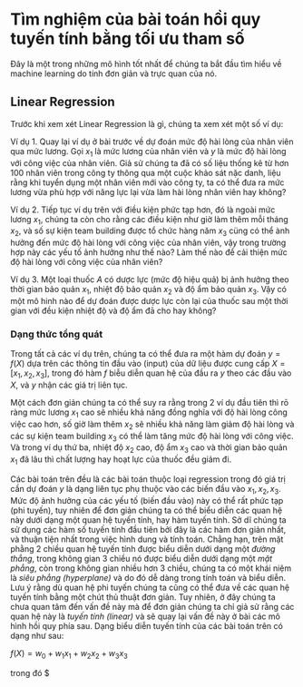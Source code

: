 # Tìm nghiệm của bài toán hồi quy tuyến tính bằng tối ưu tham số

Đây là một trong những mô hình tốt nhất để chúng ta bắt đầu tìm hiểu về machine learning do tính đơn giản và trực quan của nó.

## Linear Regression

Trước khi xem xét Linear Regression là gì, chúng ta xem xét một số ví dụ:

Ví dụ 1. Quay lại ví dụ ở bài trước về dự đoán mức độ hài lòng của nhân viên qua mức lương. Gọi $x_1$ là mức lương của nhân viên và $y$  là mức độ hài lòng với công việc của nhân viên. Giả sử chúng ta đā có số liệu thống kê từ hơn 100 nhân viên trong công ty thông qua một cuộc khảo sát nặc danh, liệu rằng khi tuyển dụng một nhân viên mới vào công ty, ta có thể đưa ra mức lương vừa phù hợp với năng lực lại vừa làm hài lòng nhân viên hay không?

Ví dụ 2. Tiếp tục ví dụ trên với điều kiện phức tạp hơn, đó là ngoài mức lương $x_1$, chúng ta còn cho rằng các điều kiện như giờ làm thêm mỗi tháng $x_2$, và số sự kiện team building được tổ chức hàng năm $x_3$ cüng có thể ành hưởng đến mức độ hài lòng với công việc của nhân viên, vậy trong trường hợp này các yếu tố ảnh hưởng như thế nào? Làm thế nào để cải thiện mức độ hài lòng với công việc của nhân viên?

Ví dụ 3. Một loại thuốc $A$ có dược lực (mức độ hiệu quả) bị ảnh hưởng theo thời gian bảo quản $x_1$, nhiệt độ bảo quản $x_2$ và độ ẩm bảo quản $x_3$. Vậy có một mô hinh nào để dự đoán được dược lực còn lại của thuốc sau một thời gian với đều kiện nhiệt độ và độ ẩm đā cho hay không?

### Dạng thức tổng quát

Trong tất cả các ví dụ trên, chúng ta có thể đưa ra một hàm dự đoán $y = f(X)$ dựa trên các thông tin đầu vào (input) của dữ liệu được cung cấp $X = [x_1,x_2,x_3]$, trong đó hàm $f$ biễu diễn quan hệ của đầu ra $y$ theo các đầu vào $X$, và $y$ nhận các giá trị liên tục.

Một cách đơn giản chúng ta có thể suy ra rằng trong 2 ví dụ đầu tiên thì rō ràng mức lương $x_1$ cao sẽ nhiều khả năng đồng nghĩa với độ hài lòng công việc cao hơn, số giờ làm thêm $x_2$ sẽ nhiều khả năng làm giảm độ hài lòng và các sự kiện team building $x_3$ có thể làm tăng mức độ hài lòng với công việc. Và trong ví dụ thứ ba, nhiệt độ $x_2$ cao, độ ẩm $x_3$ cao và thời gian bảo quản $x_1$ đã lâu thì chất lượng hay hoạt lực của thuốc đều giảm đi.

Các bài toán trên đều là các bài toán thuộc loại regression trong đó giá trị cần dự đoán $y$ là dạng liên tục phụ thuộc vào các biến đầu vào $x_1,x_2,x_3$. Mức độ ảnh hưởng của các yếu tố (biến đầu vào) này có thể rất phức tạp (phi tuyến), tuy nhiên để đơn giản chúng ta có thể biểu diễn các quan hệ này dưới dạng một quan hệ tuyến tính, hay hàm tuyến tính. Sở dĩ chúng ta sử dụng các hàm số tuyến tính đầu tiên bởi đây là các hàm đơn giản nhất, và thuận tiện nhất trong việc hình dung và tính toán. Chẳng hạn, trên mặt phằng 2 chiều quan hệ tuyến tính được biểu diễn dưới dạng một _đường thẳng_, trong không gian 3 chiều nó được biểu diễn dưới dạng một _mặt phẳng_, còn trong không gian nhiều hơn 3 chiều, chúng ta có một khái niệm là *siêu phẳng (hyperplane)* và do đó dễ dàng trong tính toán và biểu diễn. Lưu ý rằng dù quan hệ phi tuyến chúng ta cũng có thể đưa về các quan hệ tuyến tính bằng một chút thủ thuật đơn giản. Tuy nhiên, ở đây chúng ta chưa quan tâm đến vấn đề này mà để đơn giản chúng ta chỉ giả sử rằng các quan hệ này là _tuyến tính (linear)_ và sẽ quay lại vấn đề này ở bài các mô hình hồi quy phía sau. Dạng biểu diễn tuyến tính của các bài toán trên có dạng như sau:

$f(X) = w_0 + w_1x_1 + w_2x_2 + w_3x_3$

trong đó $

